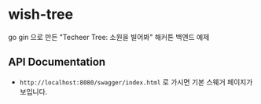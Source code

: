 # wish-tree
go gin 으로 만든 "Techeer Tree: 소원을 빌어봐" 해커톤 백엔드 예제

## API Documentation
- `http://localhost:8080/swagger/index.html` 로 가시면 기본 스웨거 페이지가 보입니다.
